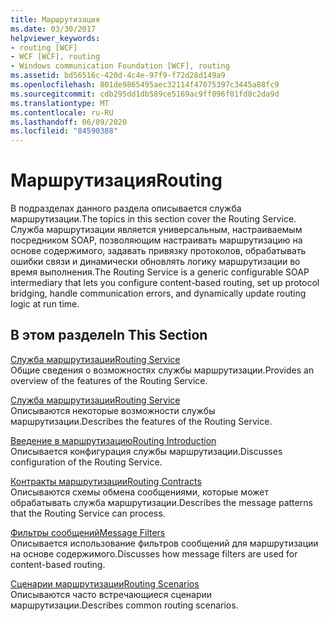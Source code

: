 ```yaml
---
title: Маршрутизация
ms.date: 03/30/2017
helpviewer_keywords:
- routing [WCF]
- WCF [WCF], routing
- Windows communication Foundation [WCF], routing
ms.assetid: bd56516c-420d-4c4e-97f9-f72d28d149a9
ms.openlocfilehash: 801de9865495aec32114f47075397c3445a88fc9
ms.sourcegitcommit: cdb295dd1db589ce5169ac9ff096f01fd0c2da9d
ms.translationtype: MT
ms.contentlocale: ru-RU
ms.lasthandoff: 06/09/2020
ms.locfileid: "84590388"
---
```

# <a name="routing"></a><span data-ttu-id="8eb5a-102">Маршрутизация</span><span class="sxs-lookup"><span data-stu-id="8eb5a-102">Routing</span></span>
<span data-ttu-id="8eb5a-103">В подразделах данного раздела описывается служба маршрутизации.</span><span class="sxs-lookup"><span data-stu-id="8eb5a-103">The topics in this section cover the Routing Service.</span></span> <span data-ttu-id="8eb5a-104">Служба маршрутизации является универсальным, настраиваемым посредником SOAP, позволяющим настраивать маршрутизацию на основе содержимого, задавать привязку протоколов, обрабатывать ошибки связи и динамически обновлять логику маршрутизации во время выполнения.</span><span class="sxs-lookup"><span data-stu-id="8eb5a-104">The Routing Service is a generic configurable SOAP intermediary that lets you configure content-based routing, set up protocol bridging, handle communication errors, and dynamically update routing logic at run time.</span></span>  
  
## <a name="in-this-section"></a><span data-ttu-id="8eb5a-105">В этом разделе</span><span class="sxs-lookup"><span data-stu-id="8eb5a-105">In This Section</span></span>  
 [<span data-ttu-id="8eb5a-106">Служба маршрутизации</span><span class="sxs-lookup"><span data-stu-id="8eb5a-106">Routing Service</span></span>](routing-service.md)  
 <span data-ttu-id="8eb5a-107">Общие сведения о возможностях службы маршрутизации.</span><span class="sxs-lookup"><span data-stu-id="8eb5a-107">Provides an overview of the features of the Routing Service.</span></span>  
  
 [<span data-ttu-id="8eb5a-108">Служба маршрутизации</span><span class="sxs-lookup"><span data-stu-id="8eb5a-108">Routing Service</span></span>](routing-service.md)  
 <span data-ttu-id="8eb5a-109">Описываются некоторые возможности службы маршрутизации.</span><span class="sxs-lookup"><span data-stu-id="8eb5a-109">Describes the features of the Routing Service.</span></span>  
  
 [<span data-ttu-id="8eb5a-110">Введение в маршрутизацию</span><span class="sxs-lookup"><span data-stu-id="8eb5a-110">Routing Introduction</span></span>](routing-introduction.md)  
 <span data-ttu-id="8eb5a-111">Описывается конфигурация службы маршрутизации.</span><span class="sxs-lookup"><span data-stu-id="8eb5a-111">Discusses configuration of the Routing Service.</span></span>  
  
 [<span data-ttu-id="8eb5a-112">Контракты маршрутизации</span><span class="sxs-lookup"><span data-stu-id="8eb5a-112">Routing Contracts</span></span>](routing-contracts.md)  
 <span data-ttu-id="8eb5a-113">Описываются схемы обмена сообщениями, которые может обрабатывать служба маршрутизации.</span><span class="sxs-lookup"><span data-stu-id="8eb5a-113">Describes the message patterns that the Routing Service can process.</span></span>  
  
 [<span data-ttu-id="8eb5a-114">Фильтры сообщений</span><span class="sxs-lookup"><span data-stu-id="8eb5a-114">Message Filters</span></span>](message-filters.md)  
 <span data-ttu-id="8eb5a-115">Описывается использование фильтров сообщений для маршрутизации на основе содержимого.</span><span class="sxs-lookup"><span data-stu-id="8eb5a-115">Discusses how message filters are used for content-based routing.</span></span>  
  
 [<span data-ttu-id="8eb5a-116">Сценарии маршрутизации</span><span class="sxs-lookup"><span data-stu-id="8eb5a-116">Routing Scenarios</span></span>](routing-scenarios.md)  
 <span data-ttu-id="8eb5a-117">Описываются часто встречающиеся сценарии маршрутизации.</span><span class="sxs-lookup"><span data-stu-id="8eb5a-117">Describes common routing scenarios.</span></span>
